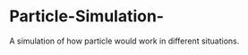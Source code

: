 Particle-Simulation-
====================

A simulation of how particle would work in different situations. 
